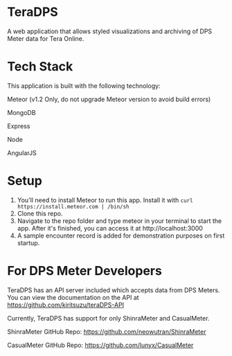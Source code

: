 # TeraDPS

A web application that allows styled visualizations and archiving of DPS Meter data for Tera Online.

# Tech Stack

This application is built with the following technology:

Meteor (v1.2 Only, do not upgrade Meteor version to avoid build errors)

MongoDB

Express

Node

AngularJS

# Setup

1. You'll need to install Meteor to run this app. Install it with `curl https://install.meteor.com | /bin/sh`
2. Clone this repo.
3. Navigate to the repo folder and type meteor in your terminal to start the app. After it's finished, you can access it at http://localhost:3000
4. A sample encounter record is added for demonstration purposes on first startup.

# For DPS Meter Developers

TeraDPS has an API server included which accepts data from DPS Meters. You can view the documentation on the API at https://github.com/kiritsuzu/teraDPS-API

Currently, TeraDPS has support for only ShinraMeter and CasualMeter.

ShinraMeter GitHub Repo: https://github.com/neowutran/ShinraMeter

CasualMeter GitHub Repo: https://github.com/lunyx/CasualMeter
